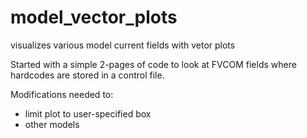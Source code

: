 # model_vector_plots
visualizes various model current fields with vetor plots

Started with a simple 2-pages of code to look at FVCOM fields where hardcodes are stored in a control file.

Modifications needed to:
  - limit plot to user-specified box
  - other models
